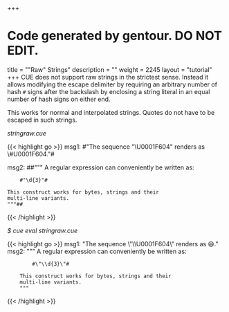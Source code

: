 +++
# Code generated by gentour. DO NOT EDIT.
title = "\"Raw\" Strings"
description = ""
weight = 2245
layout = "tutorial"
+++
CUE does not support raw strings in the strictest sense.
Instead it allows modifying the escape delimiter by requiring
an arbitrary number of hash `#` signs after the backslash by
enclosing a string literal in an equal number of hash signs on either end.

This works for normal and interpolated strings.
Quotes do not have to be escaped in such strings.


<a id="td-block-padding" class="td-offset-anchor"></a>
<section class="row td-box td-box--white td-box--gradient td-box--height-auto">
<div class="col-lg-6 mr-0">
<i>stringraw.cue</i>
<p>
{{< highlight go >}}
msg1: #"The sequence "\U0001F604" renders as \#U0001F604."#

msg2: ##"""
    A regular expression can conveniently be written as:

        #"\d{3}"#

    This construct works for bytes, strings and their
    multi-line variants.
    """##

{{< /highlight >}}
<br>
</div>

<div class="col-lg-6 ml-0"><i>$ cue eval stringraw.cue</i>
<p>
{{< highlight go >}}
msg1: "The sequence \"\\U0001F604\" renders as 😄."
msg2: """
        A regular expression can conveniently be written as:
        
            #\"\\d{3}\"#
        
        This construct works for bytes, strings and their
        multi-line variants.
        """
{{< /highlight >}}
</div>
</section>